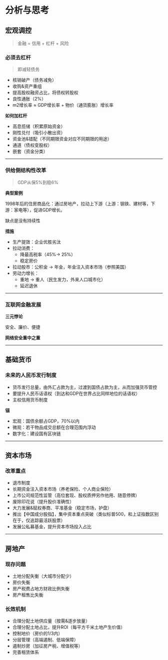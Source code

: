 # 分析与思考

 

## 宏观调控

> 金融  = 信用 + 杠杆 + 风险 

### 必须去杠杆

> 即减轻债务

- 核销破产（债务减免）
- 收购&资产重组
- 提高股权融资占比，将债权转股权
- 良性通胀（2%）
- m2增长率 ≈ GDP增长率 + 物价（通货膨胀）增长率



**如何加杠杆**

- 高息揽储（积累原始资金）
- 刚性兑付（吸引小散出资）
- 资金池&错配（不同期限资金对应不同期限的用途）
- 通道（债权变股权）
- 嵌套（资金分类）

----

### 供给侧结构性改革

> GDP从保5%到稳6%

**典型案例**

1998年后的住房商品化：通过房地产，拉动上下游（上游：钢铁、建材等，下游：家电等），促进GDP增长。

缺点是没有持续性



**措施**

- 生产提效：企业优胜劣汰
- 拉动消费：
  - 降最高税率（45%-> 25%）
  - 稳定房价
- 拉动股市：公积金 -> 年金，年金注入资本市场（参照美国）
- 劳动力增长：
  - 重地 -> 重人（民生发力，外来人口城市化）
  - 延迟退休

---

### 互联网金融发展

**三元悖论**

安全、廉价、便捷 



**网络安全重中之重**

---

## 基础货币

### 未来的人民币发行制度

- 货币发行总量，由外汇占款为主，过渡到国债占款为主，从而加强货币管控
- 要提升人民币话语权（到达和GDP在世界占比同样地位的话语权）
- 主权信用货币制度

**锚**

- 宏观：国债余额占GDP，70%以内
- 微观：若干物品成交总额在合理范围内浮动
- 数字化：建设国有区块链

---

## 资本市场

### 改革重点

- 退市制度
- 长期资金注入资本市场（养老保险、个人商业保险）
- 上市公司规范性监管（高位套现、股权质押另作他用、随意停牌）
- 废除印花说（提升股价准确性）
- 大力发展&赋权券商、平准基金（稳定市场，护盘）
- 推出【中国成分股指】，集中资本重点突破（类似标普500，和上证指数区别在于，仅追踪最活跃股票）
- 发展公私募基金，提升资本市场投入占比

---

## 房地产

### 现存问题

- 土地分配失衡（大城市分配少）
- 房价失衡
- 房产税费占地方财政比例失衡
- 房产租售比失衡



### 长效机制

- 合理分配土地供应量（按需&逐步放量）
- 合理分配土地占比，提升ROI（每平方千米土地产生价值）
- 控制地价（房价的1/3内）
- 分层管理（高端遏制、低端保障）
- 遏制炒房（加征房产税、增值税等）
- 完善租赁体系

